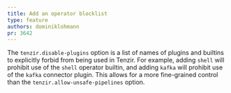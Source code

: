 ```yaml
---
title: Add an operator blocklist
type: feature
authors: dominiklohmann
pr: 3642
---
```


The `tenzir.disable-plugins` option is a list of names of plugins and builtins
to explicitly forbid from being used in Tenzir. For example, adding `shell`
will prohibit use of the `shell` operator builtin, and adding `kafka` will
prohibit use of the `kafka` connector plugin. This allows for a more
fine-grained control than the `tenzir.allow-unsafe-pipelines` option.
